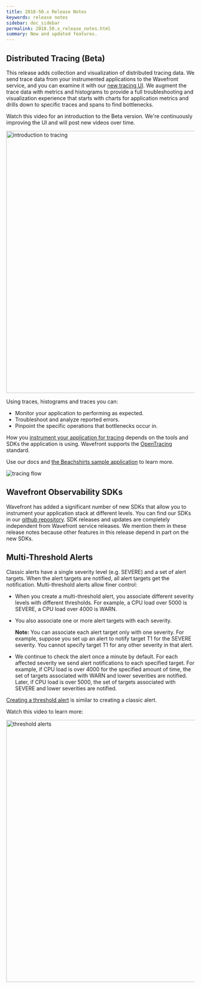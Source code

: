 ```yaml
---
title: 2018-50.x Release Notes
keywords: release notes
sidebar: doc_sidebar
permalink: 2018.50.x_release_notes.html
summary: New and updated features.
---
```



## Distributed Tracing (Beta)

This release adds collection and visualization of distributed tracing data. We send trace data from your instrumented applications to the Wavefront service, and you can examine it with our [new tracing UI](tracing_ui_overview.html). We augment the trace data with metrics and histograms to provide a full troubleshooting and visualization experience that starts with charts for application metrics and drills down to specific traces and spans to find bottlenecks.

Watch this video for an introduction to the Beta version. We're continuously improving the UI and will post new videos over time.

<p><a href="https://youtu.be/OI75w0dFs-U"><img src="/images/v_tracing_howto.png" style="width: 700px;" alt="introduction to tracing"/></a>
</p>

Using traces, histograms and traces you can:

* Monitor your application to performing as expected.
* Troubleshoot and analyze reported errors.
* Pinpoint the specific operations that bottlenecks occur in.

How you [instrument your application for tracing](tracing_instrumenting_frameworks.html) depends on the tools and SDKs the application is using. Wavefront supports the [OpenTracing](https://opentracing.io/) standard.

Use our docs and [the Beachshirts sample application](https://github.com/wavefrontHQ/hackathon/tree/master/distributed-tracing) to learn more.

![tracing flow](images/tracing_flow.png)

## Wavefront Observability SDKs

Wavefront has added a significant number of new SDKs that allow you to instrument your application stack at different levels. You can find our SDKs in our [github repository](https://github.com/wavefrontHQ). SDK releases and updates are completely independent from Wavefront service releases. We mention them in these release notes because other features in this release depend in part on the new SDKs.

## Multi-Threshold Alerts

Classic alerts have a single severity level (e.g. SEVERE) and a set of alert targets. When the alert targets are notified, all alert targets get the notification. Multi-threshold alerts allow finer control:
* When you create a multi-threshold alert, you associate different severity levels with different thresholds. For example, a CPU load over 5000 is SEVERE, a CPU load over 4000 is WARN.
* You also associate one or more alert targets with each severity.

  **Note:** You can associate each alert target only with one severity. For example, suppose you set up an alert to notify target T1 for the SEVERE severity. You cannot specify target T1 for any other severity in that alert.
* We continue to check the alert once a minute by default. For each affected severity we send alert notifications to each specified target. For example, if CPU load is over 4000 for the specified amount of time, the set of targets associated with WARN and lower severities are notified. Later, if CPU load is over 5000, the set of targets associated with SEVERE and lower severities are notified.


[Creating a threshold alert](http://docs.wavefront.com/alerts.html#creating-a-threshold-alert) is similar to creating a classic alert.

Watch this video to learn more:

<p><a href=" https://youtu.be/qWBP6PrkUrU"><img src="/images/v_threshold_alerts.png" style="width: 700px;" alt="threshold alerts"/></a>
</p>
